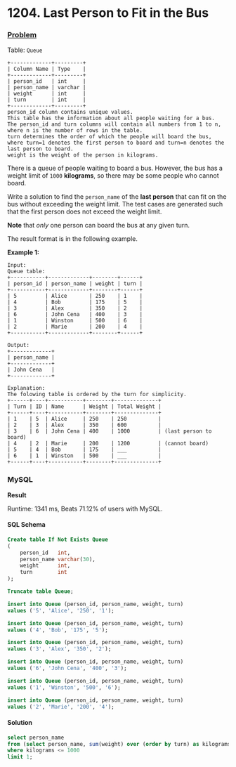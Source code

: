 # 1204. Last Person to Fit in the Bus

### [Problem](https://leetcode.com/problems/last-person-to-fit-in-the-bus/description/)

Table: `Queue`

```
+-------------+---------+
| Column Name | Type    |
+-------------+---------+
| person_id   | int     |
| person_name | varchar |
| weight      | int     |
| turn        | int     |
+-------------+---------+
person_id column contains unique values.
This table has the information about all people waiting for a bus.
The person_id and turn columns will contain all numbers from 1 to n, where n is the number of rows in the table.
turn determines the order of which the people will board the bus,
where turn=1 denotes the first person to board and turn=n denotes the last person to board.
weight is the weight of the person in kilograms.
```

There is a queue of people waiting to board a bus.
However, the bus has a weight limit of `1000` **kilograms**, so there may be some people who cannot board.

Write a solution to find the `person_name` of the **last person** that can fit on the bus without exceeding the weight limit.
The test cases are generated such that the first person does not exceed the weight limit.

**Note** that _only_ one person can board the bus at any given turn.

The result format is in the following example.

**Example 1:**

```
Input:
Queue table:
+-----------+-------------+--------+------+
| person_id | person_name | weight | turn |
+-----------+-------------+--------+------+
| 5         | Alice       | 250    | 1    |
| 4         | Bob         | 175    | 5    |
| 3         | Alex        | 350    | 2    |
| 6         | John Cena   | 400    | 3    |
| 1         | Winston     | 500    | 6    |
| 2         | Marie       | 200    | 4    |
+-----------+-------------+--------+------+

Output:
+-------------+
| person_name |
+-------------+
| John Cena   |
+-------------+

Explanation: 
The folowing table is ordered by the turn for simplicity.
+------+----+-----------+--------+--------------+
| Turn | ID | Name      | Weight | Total Weight |
+------+----+-----------+--------+--------------+
| 1    | 5  | Alice     | 250    | 250          |
| 2    | 3  | Alex      | 350    | 600          |
| 3    | 6  | John Cena | 400    | 1000         | (last person to board)
| 4    | 2  | Marie     | 200    | 1200         | (cannot board)
| 5    | 4  | Bob       | 175    | ___          |
| 6    | 1  | Winston   | 500    | ___          |
+------+----+-----------+--------+--------------+
```

### MySQL

**Result**

Runtime: 1341 ms, Beats 71.12% of users with MySQL.

#### SQL Schema

```sql
Create table If Not Exists Queue
(
    person_id   int,
    person_name varchar(30),
    weight      int,
    turn        int
);

Truncate table Queue;

insert into Queue (person_id, person_name, weight, turn)
values ('5', 'Alice', '250', '1');

insert into Queue (person_id, person_name, weight, turn)
values ('4', 'Bob', '175', '5');

insert into Queue (person_id, person_name, weight, turn)
values ('3', 'Alex', '350', '2');

insert into Queue (person_id, person_name, weight, turn)
values ('6', 'John Cena', '400', '3');

insert into Queue (person_id, person_name, weight, turn)
values ('1', 'Winston', '500', '6');

insert into Queue (person_id, person_name, weight, turn)
values ('2', 'Marie', '200', '4');
```

#### Solution

```sql
select person_name
from (select person_name, sum(weight) over (order by turn) as kilograms from Queue order by turn desc) as passengers
where kilograms <= 1000
limit 1;
```
